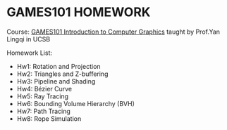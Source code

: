 # GAMES101 HOMEWORK

Course: [GAMES101 Introduction to Computer Graphics](https://sites.cs.ucsb.edu/~lingqi/teaching/games101.html) taught by Prof.Yan Lingqi in UCSB

Homework List:
- Hw1: Rotation and Projection
- Hw2: Triangles and Z-buffering
- Hw3: Pipeline and Shading
- Hw4: Bézier Curve
- Hw5: Ray Tracing
- Hw6: Bounding Volume Hierarchy (BVH)
- Hw7: Path Tracing
- Hw8: Rope Simulation

